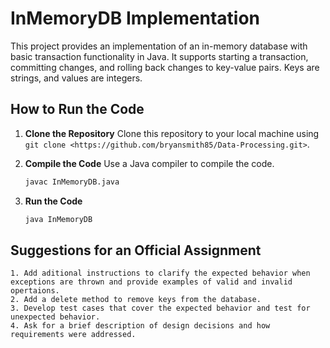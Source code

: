 # InMemoryDB Implementation

This project provides an implementation of an in-memory database with basic transaction functionality in Java. It supports starting a transaction, committing changes, and rolling back changes to key-value pairs. Keys are strings, and values are integers.

## How to Run the Code

1. **Clone the Repository**
   Clone this repository to your local machine using `git clone <https://github.com/bryansmith85/Data-Processing.git>`.

2. **Compile the Code**
   Use a Java compiler to compile the code.

   ```bash
   javac InMemoryDB.java

3. **Run the Code**
    
    ```bash
    java InMemoryDB

## Suggestions for an Official Assignment
    1. Add aditional instructions to clarify the expected behavior when exceptions are thrown and provide examples of valid and invalid opertaions.
    2. Add a delete method to remove keys from the database.
    3. Develop test cases that cover the expected behavior and test for unexpected behavior.
    4. Ask for a brief description of design decisions and how requirements were addressed.
        
